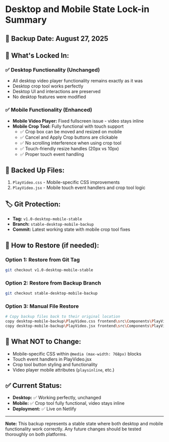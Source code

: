 # Desktop and Mobile State Lock-in Summary

## 📅 **Backup Date:** August 27, 2025

## 🎯 **What's Locked In:**

### **✅ Desktop Functionality (Unchanged)**
- All desktop video player functionality remains exactly as it was
- Desktop crop tool works perfectly
- Desktop UI and interactions are preserved
- No desktop features were modified

### **✅ Mobile Functionality (Enhanced)**
- **Mobile Video Player:** Fixed fullscreen issue - video stays inline
- **Mobile Crop Tool:** Fully functional with touch support
  - ✅ Crop box can be moved and resized on mobile
  - ✅ Cancel and Apply Crop buttons are clickable
  - ✅ No scrolling interference when using crop tool
  - ✅ Touch-friendly resize handles (20px vs 10px)
  - ✅ Proper touch event handling

## 📁 **Backed Up Files:**
1. `PlayVideo.css` - Mobile-specific CSS improvements
2. `PlayVideo.jsx` - Mobile touch event handlers and crop tool logic

## 🏷️ **Git Protection:**
- **Tag:** `v1.0-desktop-mobile-stable`
- **Branch:** `stable-desktop-mobile-backup`
- **Commit:** Latest working state with mobile crop tool fixes

## 🔄 **How to Restore (if needed):**

### **Option 1: Restore from Git Tag**
```bash
git checkout v1.0-desktop-mobile-stable
```

### **Option 2: Restore from Backup Branch**
```bash
git checkout stable-desktop-mobile-backup
```

### **Option 3: Manual File Restore**
```bash
# Copy backup files back to their original location
copy desktop-mobile-backup\PlayVideo.css frontend\src\Components\PlayVideo\
copy desktop-mobile-backup\PlayVideo.jsx frontend\src\Components\PlayVideo\
```

## 🚫 **What NOT to Change:**
- Mobile-specific CSS within `@media (max-width: 768px)` blocks
- Touch event handlers in PlayVideo.jsx
- Crop tool button styling and functionality
- Video player mobile attributes (`playsinline`, etc.)

## ✅ **Current Status:**
- **Desktop:** ✅ Working perfectly, unchanged
- **Mobile:** ✅ Crop tool fully functional, video stays inline
- **Deployment:** ✅ Live on Netlify

---
**Note:** This backup represents a stable state where both desktop and mobile functionality work correctly. Any future changes should be tested thoroughly on both platforms.
